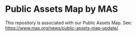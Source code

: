 # Public Assets Map by MAS
This repository is associated with our Public Assets Map. See: https://www.mas.org/news/public-assets-map-update/.
